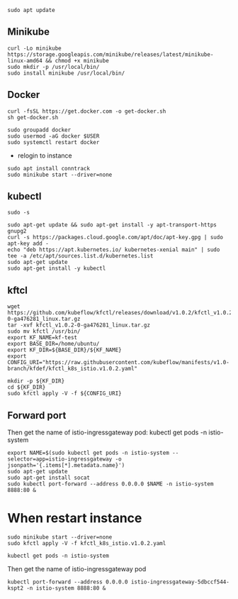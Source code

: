 ```
sudo apt update
```

## Minikube
```
curl -Lo minikube https://storage.googleapis.com/minikube/releases/latest/minikube-linux-amd64 && chmod +x minikube
sudo mkdir -p /usr/local/bin/
sudo install minikube /usr/local/bin/
```

## Docker
```
curl -fsSL https://get.docker.com -o get-docker.sh
sh get-docker.sh
```

```
sudo groupadd docker
sudo usermod -aG docker $USER
sudo systemctl restart docker
```
- relogin to instance

```
sudo apt install conntrack
sudo minikube start --driver=none
```


## kubectl
```
sudo -s
```

```
sudo apt-get update && sudo apt-get install -y apt-transport-https gnupg2
curl -s https://packages.cloud.google.com/apt/doc/apt-key.gpg | sudo apt-key add -
echo "deb https://apt.kubernetes.io/ kubernetes-xenial main" | sudo tee -a /etc/apt/sources.list.d/kubernetes.list
sudo apt-get update
sudo apt-get install -y kubectl
```

## kftcl 
```
wget https://github.com/kubeflow/kfctl/releases/download/v1.0.2/kfctl_v1.0.2-0-ga476281_linux.tar.gz
tar -xvf kfctl_v1.0.2-0-ga476281_linux.tar.gz
sudo mv kfctl /usr/bin/
export KF_NAME=kf-test
export BASE_DIR=/home/ubuntu/
export KF_DIR=${BASE_DIR}/${KF_NAME}
export CONFIG_URI="https://raw.githubusercontent.com/kubeflow/manifests/v1.0-branch/kfdef/kfctl_k8s_istio.v1.0.2.yaml"

mkdir -p ${KF_DIR}
cd ${KF_DIR}
sudo kfctl apply -V -f ${CONFIG_URI}
```

## Forward port
Then get the name of istio-ingressgateway pod: kubectl get pods -n istio-system

```
export NAME=$(sudo kubectl get pods -n istio-system --selector=app=istio-ingressgateway -o jsonpath='{.items[*].metadata.name}')
sudo apt-get update
sudo apt-get install socat
sudo kubectl port-forward --address 0.0.0.0 $NAME -n istio-system 8888:80 &
```

# When restart instance 
```
sudo minikube start --driver=none
sudo kfctl apply -V -f kfctl_k8s_istio.v1.0.2.yaml
```

```
kubectl get pods -n istio-system
```

Then get the name of istio-ingressgateway pod
```
kubectl port-forward --address 0.0.0.0 istio-ingressgateway-5dbccf544-kspt2 -n istio-system 8888:80 &
```
